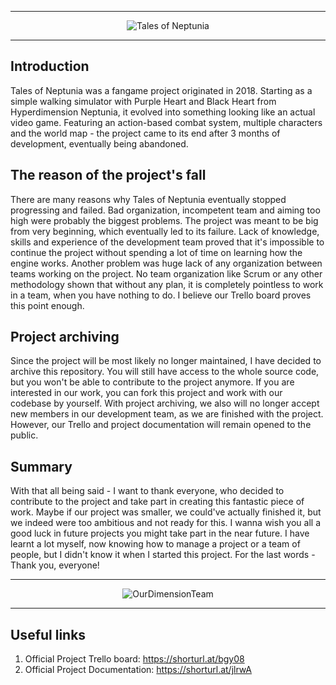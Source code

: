 <hr />
<div align="center" style="margin: 10px">
  <img src="https://i.imgur.com/gRRf1ZO.png" alt="Tales of Neptunia"/>
</div>
<hr />

## Introduction
Tales of Neptunia was a fangame project originated in 2018. Starting as a simple walking simulator with Purple Heart and Black Heart from Hyperdimension Neptunia, it evolved into something looking like an actual video game. Featuring an action-based combat system, multiple characters and the world map - the project came to its end after 3 months of development, eventually being abandoned.

## The reason of the project's fall
There are many reasons why Tales of Neptunia eventually stopped progressing and failed. Bad organization, incompetent team and aiming too high were probably the biggest problems. The project was meant to be big from very beginning, which eventually led to its failure. Lack of knowledge, skills and experience of the development team proved that it's impossible to continue the project without spending a lot of time on learning how the engine works. Another problem was huge lack of any organization between teams working on the project. No team organization like Scrum or any other methodology shown that without any plan, it is completely pointless to work in a team, when you have nothing to do. I believe our Trello board proves this point enough.

## Project archiving
Since the project will be most likely no longer maintained, I have decided to archive this repository. You will still have access to the whole source code, but you won't be able to contribute to the project anymore. If you are interested in our work, you can fork this project and work with our codebase by yourself. With project archiving, we also will no longer accept new members in our development team, as we are finished with the project. However, our Trello and project documentation will remain opened to the public.

## Summary
With that all being said - I want to thank everyone, who decided to contribute to the project and take part in creating this fantastic piece of work. Maybe if our project was smaller, we could've actually finished it, but we indeed were too ambitious and not ready for this. I wanna wish you all a good luck in future projects you might take part in the near future. I have learnt a lot myself, now knowing how to manage a project or a team of people, but I didn't know it when I started this project. For the last words - Thank you, everyone!
<hr />
<div align="center" style="margin: 10px">
  <img src="https://i.imgur.com/l2BRlkO.png" alt="OurDimensionTeam"/>
</div>
<hr />

## Useful links
1. Official Project Trello board: https://shorturl.at/bgy08
2. Official Project Documentation: https://shorturl.at/jlrwA
